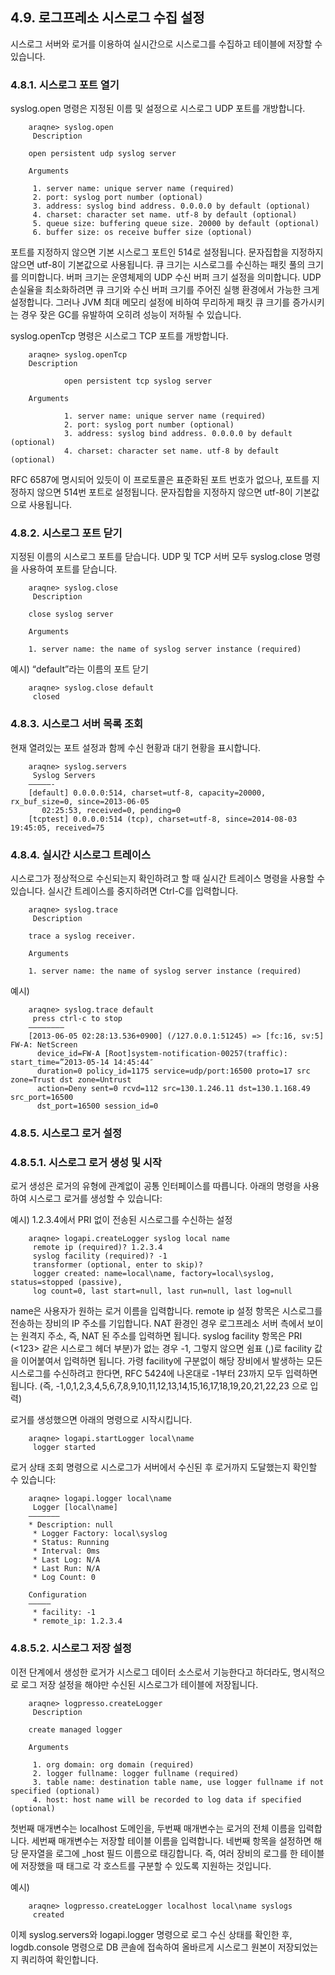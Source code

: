 ## 4.9. 로그프레소 시스로그 수집 설정

시스로그 서버와 로거를 이용하여 실시간으로 시스로그를 수집하고 테이블에 저장할 수 있습니다.

### 4.8.1. 시스로그 포트 열기

syslog.open 명령은 지정된 이름 및 설정으로 시스로그 UDP 포트를 개방합니다.

~~~
    araqne> syslog.open
     Description

    open persistent udp syslog server

    Arguments

     1. server name: unique server name (required)
     2. port: syslog port number (optional)
     3. address: syslog bind address. 0.0.0.0 by default (optional)
     4. charset: character set name. utf-8 by default (optional)
     5. queue size: buffering queue size. 20000 by default (optional)
     6. buffer size: os receive buffer size (optional)
~~~

포트를 지정하지 않으면 기본 시스로그 포트인 514로 설정됩니다. 문자집합을 지정하지 않으면 utf-8이 기본값으로 사용됩니다. 큐 크기는 시스로그를 수신하는 패킷 풀의 크기를 의미합니다. 버퍼 크기는 운영체제의 UDP 수신 버퍼 크기 설정을 의미합니다. UDP 손실율을 최소화하려면 큐 크기와 수신 버퍼 크기를 주어진 실행 환경에서 가능한 크게 설정합니다. 그러나 JVM 최대 메모리 설정에 비하여 무리하게 패킷 큐 크기를 증가시키는 경우 잦은 GC를 유발하여 오히려 성능이 저하될 수 있습니다.

syslog.openTcp 명령은 시스로그 TCP 포트를 개방합니다.

~~~
	araqne> syslog.openTcp
	Description

			open persistent tcp syslog server

	Arguments

			1. server name: unique server name (required)
			2. port: syslog port number (optional)
			3. address: syslog bind address. 0.0.0.0 by default (optional)
			4. charset: character set name. utf-8 by default (optional)
~~~

RFC 6587에 명시되어 있듯이 이 프로토콜은 표준화된 포트 번호가 없으나, 포트를 지정하지 않으면 514번 포트로 설정됩니다. 문자집합을 지정하지 않으면 utf-8이 기본값으로 사용됩니다.

### 4.8.2. 시스로그 포트 닫기

지정된 이름의 시스로그 포트를 닫습니다. UDP 및 TCP 서버 모두 syslog.close 명령을 사용하여 포트를 닫습니다.

~~~
    araqne> syslog.close
     Description

    close syslog server

    Arguments

    1. server name: the name of syslog server instance (required)
~~~

예시) “default”라는 이름의 포트 닫기

~~~
    araqne> syslog.close default
     closed
~~~

### 4.8.3. 시스로그 서버 목록 조회

현재 열려있는 포트 설정과 함께 수신 현황과 대기 현황을 표시합니다.

~~~
    araqne> syslog.servers
     Syslog Servers
    —————-
    [default] 0.0.0.0:514, charset=utf-8, capacity=20000, rx_buf_size=0, since=2013-06-05 
       02:25:53, received=0, pending=0
    [tcptest] 0.0.0.0:514 (tcp), charset=utf-8, since=2014-08-03 19:45:05, received=75
~~~

### 4.8.4. 실시간 시스로그 트레이스

시스로그가 정상적으로 수신되는지 확인하려고 할 때 실시간 트레이스 명령을 사용할 수 있습니다. 실시간 트레이스를 중지하려면 Ctrl-C를 입력합니다.

~~~
    araqne> syslog.trace
     Description

    trace a syslog receiver.

    Arguments

    1. server name: the name of syslog server instance (required)
~~~

예시)

~~~
    araqne> syslog.trace default
     press ctrl-c to stop
    ————————
    [2013-06-05 02:28:13.536+0900] (/127.0.0.1:51245) => [fc:16, sv:5] FW-A: NetScreen 
      device_id=FW-A [Root]system-notification-00257(traffic): start_time=”2013-05-14 14:45:44″ 
      duration=0 policy_id=1175 service=udp/port:16500 proto=17 src zone=Trust dst zone=Untrust 
      action=Deny sent=0 rcvd=112 src=130.1.246.11 dst=130.1.168.49 src_port=16500 
      dst_port=16500 session_id=0
~~~

### 4.8.5. 시스로그 로거 설정

### 4.8.5.1.  시스로그 로거 생성 및 시작

로거 생성은 로거의 유형에 관계없이 공통 인터페이스를 따릅니다. 아래의 명령을 사용하여 시스로그 로거를 생성할 수 있습니다:

예시) 1.2.3.4에서 PRI 없이 전송된 시스로그를 수신하는 설정

~~~
    araqne> logapi.createLogger syslog local name
     remote ip (required)? 1.2.3.4
     syslog facility (required)? -1
     transformer (optional, enter to skip)?
     logger created: name=local\name, factory=local\syslog, status=stopped (passive), 
     log count=0, last start=null, last run=null, last log=null
~~~

name은 사용자가 원하는 로거 이름을 입력합니다. remote ip 설정 항목은 시스로그를 전송하는 장비의 IP 주소를 기입합니다. NAT 환경인 경우 로그프레소 서버 측에서 보이는 원격지 주소, 즉, NAT 된 주소를 입력하면 됩니다. syslog facility 항목은 PRI (\<123\> 같은 시스로그 헤더 부분)가 없는 경우 -1, 그렇지 않으면 쉼표 (,)로 facility 값을 이어붙여서 입력하면 됩니다. 가령 facility에 구분없이 해당 장비에서 발생하는 모든 시스로그를 수신하려고 한다면, RFC 5424에 나온대로 -1부터 23까지 모두 입력하면 됩니다. (즉, -1,0,1,2,3,4,5,6,7,8,9,10,11,12,13,14,15,16,17,18,19,20,21,22,23 으로 입력)

로거를 생성했으면 아래의 명령으로 시작시킵니다.

~~~
    araqne> logapi.startLogger local\name
     logger started
~~~

로거 상태 조회 명령으로 시스로그가 서버에서 수신된 후 로거까지 도달했는지 확인할 수 있습니다:

~~~
    araqne> logapi.logger local\name
     Logger [local\name]
    ——————–
    * Description: null
     * Logger Factory: local\syslog
     * Status: Running
     * Interval: 0ms
     * Last Log: N/A
     * Last Run: N/A
     * Log Count: 0

    Configuration
    —————
     * facility: -1
     * remote_ip: 1.2.3.4
~~~

### 4.8.5.2.  시스로그 저장 설정

이전 단계에서 생성한 로거가 시스로그 데이터 소스로서 기능한다고 하더라도, 명시적으로 로그 저장 설정을 해야만 수신된 시스로그가 테이블에 저장됩니다.

~~~
    araqne> logpresso.createLogger
     Description

    create managed logger

    Arguments

     1. org domain: org domain (required)
     2. logger fullname: logger fullname (required)
     3. table name: destination table name, use logger fullname if not specified (optional)
     4. host: host name will be recorded to log data if specified (optional)
~~~

첫번째 매개변수는 localhost 도메인을, 두번째 매개변수는 로거의 전체 이름을 입력합니다. 세번째 매개변수는 저장할 테이블 이름을 입력합니다. 네번째 항목을 설정하면 해당 문자열을 로그에 _host 필드 이름으로 태깅합니다. 즉, 여러 장비의 로그를 한 테이블에 저장했을 때 태그로 각 호스트를 구분할 수 있도록 지원하는 것입니다.

예시)

~~~
    araqne> logpresso.createLogger localhost local\name syslogs
     created
~~~

이제 syslog.servers와 logapi.logger 명령으로 로그 수신 상태를 확인한 후, logdb.console 명령으로 DB 콘솔에 접속하여 올바르게 시스로그 원본이 저장되었는지 쿼리하여 확인합니다.


